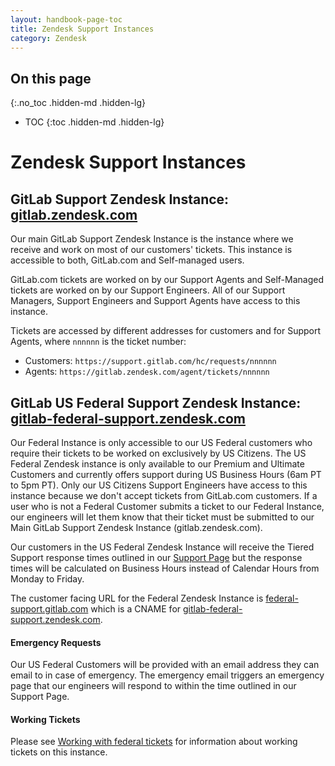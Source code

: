 ```yaml
---
layout: handbook-page-toc
title: Zendesk Support Instances
category: Zendesk
---
```


## On this page
{:.no_toc .hidden-md .hidden-lg}

- TOC
{:toc .hidden-md .hidden-lg}

# Zendesk Support Instances

## GitLab Support Zendesk Instance: [gitlab.zendesk.com](https://gitlab.zendesk.com)

Our main GitLab Support Zendesk Instance is the instance where we receive and work on most of our customers' tickets. This instance is accessible to both, GitLab.com and Self-managed users. 

GitLab.com tickets are worked on by our Support Agents and Self-Managed tickets are worked on by our Support Engineers. All of our Support Managers, Support Engineers and Support Agents have access to this instance.

Tickets are accessed by different addresses for customers and for Support Agents, where `nnnnnn` is the ticket number:

* Customers: `https://support.gitlab.com/hc/requests/nnnnnn`
* Agents: `https://gitlab.zendesk.com/agent/tickets/nnnnnn`

## GitLab US Federal Support Zendesk Instance: [gitlab-federal-support.zendesk.com](https://gitlab-federal-support.zendesk.com)

Our Federal Instance is only accessible to our US Federal customers who require their tickets to be worked on exclusively by US Citizens. The US Federal Zendesk instance is only available to our Premium and Ultimate Customers and currently offers support during US Business Hours (6am PT to 5pm PT). Only our US Citizens Support Engineers have access to this instance because we don't accept tickets from GitLab.com customers. If a user who is not a Federal Customer submits a ticket to our Federal Instance, our engineers will let them know that their ticket must be submitted to our Main GitLab Support Zendesk Instance (gitlab.zendesk.com).

Our customers in the US Federal Zendesk Instance will receive the Tiered Support response times outlined in our [Support Page](/support/#priority-support) but the response times will be calculated on Business Hours instead of Calendar Hours from Monday to Friday.

The customer facing URL for the Federal Zendesk Instance is [federal-support.gitlab.com](https://federal-support.gitlab.com) which is a CNAME for [gitlab-federal-support.zendesk.com](https://gitlab-federal-support.zendesk.com).

#### Emergency Requests

Our US Federal Customers will be provided with an email address they can email to in case of emergency. The emergency email triggers an emergency page that our engineers will respond to within the time outlined in our Support Page. 

#### Working Tickets

Please see [Working with federal tickets](/handbook/support/workflows/federal_tickets.html) for information about working tickets on this instance.
